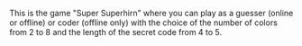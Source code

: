 This is the game "Super Superhirn" where you can play as a guesser (online or offline) or coder (offline only) with the choice of the number of colors from 2 to 8 and the length of the secret code from 4 to 5.